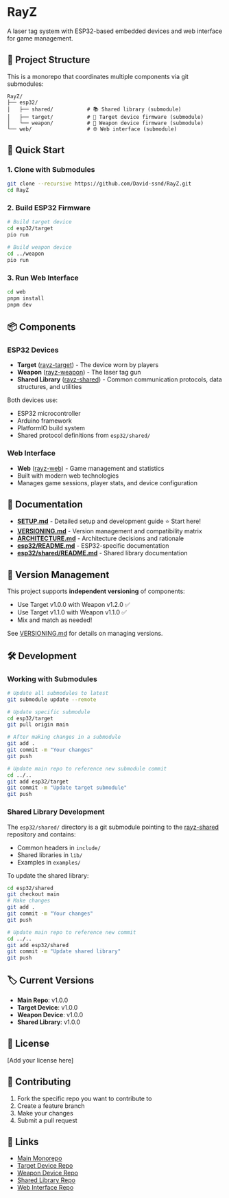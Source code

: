 # RayZ

A laser tag system with ESP32-based embedded devices and web interface for game management.

## 🎯 Project Structure

This is a monorepo that coordinates multiple components via git submodules:

```
RayZ/
├── esp32/
│   ├── shared/           # 📚 Shared library (submodule)
│   ├── target/           # 🎯 Target device firmware (submodule)
│   └── weapon/           # 🔫 Weapon device firmware (submodule)
└── web/                  # 🌐 Web interface (submodule)
```

## 🚀 Quick Start

### 1. Clone with Submodules

```bash
git clone --recursive https://github.com/David-ssnd/RayZ.git
cd RayZ
```

### 2. Build ESP32 Firmware

```bash
# Build target device
cd esp32/target
pio run

# Build weapon device
cd ../weapon
pio run
```

### 3. Run Web Interface

```bash
cd web
pnpm install
pnpm dev
```

## 📦 Components

### ESP32 Devices

- **Target** ([rayz-target](https://github.com/David-ssnd/rayz-target)) - The device worn by players
- **Weapon** ([rayz-weapon](https://github.com/David-ssnd/rayz-weapon)) - The laser tag gun
- **Shared Library** ([rayz-shared](https://github.com/David-ssnd/rayz-shared)) - Common communication protocols, data structures, and utilities

Both devices use:
- ESP32 microcontroller
- Arduino framework
- PlatformIO build system
- Shared protocol definitions from `esp32/shared/`

### Web Interface

- **Web** ([rayz-web](https://github.com/David-ssnd/rayz-web)) - Game management and statistics
- Built with modern web technologies
- Manages game sessions, player stats, and device configuration

## 📖 Documentation

- **[SETUP.md](SETUP.md)** - Detailed setup and development guide ⭐ Start here!
- **[VERSIONING.md](VERSIONING.md)** - Version management and compatibility matrix
- **[ARCHITECTURE.md](ARCHITECTURE.md)** - Architecture decisions and rationale
- **[esp32/README.md](esp32/README.md)** - ESP32-specific documentation
- **[esp32/shared/README.md](esp32/shared/README.md)** - Shared library documentation

## 🔄 Version Management

This project supports **independent versioning** of components:
- Use Target v1.0.0 with Weapon v1.2.0 ✅
- Use Target v1.1.0 with Weapon v1.1.0 ✅
- Mix and match as needed!

See [VERSIONING.md](VERSIONING.md) for details on managing versions.

## 🛠️ Development

### Working with Submodules

```bash
# Update all submodules to latest
git submodule update --remote

# Update specific submodule
cd esp32/target
git pull origin main

# After making changes in a submodule
git add .
git commit -m "Your changes"
git push

# Update main repo to reference new submodule commit
cd ../..
git add esp32/target
git commit -m "Update target submodule"
git push
```

### Shared Library Development

The `esp32/shared/` directory is a git submodule pointing to the [rayz-shared](https://github.com/David-ssnd/rayz-shared) repository and contains:
- Common headers in `include/`
- Shared libraries in `lib/`
- Examples in `examples/`

To update the shared library:
```bash
cd esp32/shared
git checkout main
# Make changes
git add .
git commit -m "Your changes"
git push

# Update main repo to reference new commit
cd ../..
git add esp32/shared
git commit -m "Update shared library"
git push
```

## 🏷️ Current Versions

- **Main Repo**: v1.0.0
- **Target Device**: v1.0.0
- **Weapon Device**: v1.0.0
- **Shared Library**: v1.0.0

## 📝 License

[Add your license here]

## 🤝 Contributing

1. Fork the specific repo you want to contribute to
2. Create a feature branch
3. Make your changes
4. Submit a pull request

## 🔗 Links

- [Main Monorepo](https://github.com/David-ssnd/RayZ)
- [Target Device Repo](https://github.com/David-ssnd/rayz-target)
- [Weapon Device Repo](https://github.com/David-ssnd/rayz-weapon)
- [Shared Library Repo](https://github.com/David-ssnd/rayz-shared)
- [Web Interface Repo](https://github.com/David-ssnd/rayz-web)

